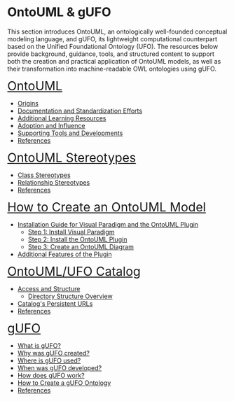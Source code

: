 # OntoUML & gUFO

This section introduces OntoUML, an ontologically well-founded conceptual modeling language, and gUFO, its lightweight computational counterpart based on the Unified Foundational Ontology (UFO). The resources below provide background, guidance, tools, and structured content to support both the creation and practical application of OntoUML models, as well as their transformation into machine-readable OWL ontologies using gUFO.

<span style="font-size: 2.0em">[OntoUML](ontouml.md)</span>

- [Origins](ontouml.md#origins)
- [Documentation and Standardization Efforts](ontouml.md#documentation-and-standardization-efforts)
- [Additional Learning Resources](ontouml.md#additional-learning-resources)
- [Adoption and Influence](ontouml.md#adoption-and-influence)
- [Supporting Tools and Developments](ontouml.md#supporting-tools-and-developments)
- [References](ontouml.md#references)

<span style="font-size: 2.0em">[OntoUML Stereotypes](ontouml-stereotypes.md)</span>

- [Class Stereotypes](ontouml-stereotypes.md#class-stereotypes)
- [Relationship Stereotypes](ontouml-stereotypes.md#relationship-stereotypes)
- [References](ontouml-stereotypes.md#references)

<span style="font-size: 2.0em">[How to Create an OntoUML Model](how-to-create-ontouml-model.md#)</span>

- [Installation Guide for Visual Paradigm and the OntoUML Plugin](how-to-create-ontouml-model.md#installation-guide-for-visual-paradigm-and-the-ontouml-plugin)
  - [Step 1: Install Visual Paradigm](how-to-create-ontouml-model.md#step-1-install-visual-paradigm)
  - [Step 2: Install the OntoUML Plugin](how-to-create-ontouml-model.md#step-2-install-the-ontouml-plugin)
  - [Step 3: Create an OntoUML Diagram](how-to-create-ontouml-model.md#step-3-create-an-ontouml-diagram)
- [Additional Features of the Plugin](how-to-create-ontouml-model.md#additional-features-of-the-plugin)

<span style="font-size: 2.0em">[OntoUML/UFO Catalog](ontouml-ufo-catalog.md)</span>

- [Access and Structure](ontouml-ufo-catalog.md#access-and-structure)
  - [Directory Structure Overview](ontouml-ufo-catalog.md#directory-structure-overview)
- [Catalog's Persistent URLs](ontouml-ufo-catalog.md#catalogs-persistent-urls)
- [References](ontouml-ufo-catalog.md#references)

<span style="font-size: 2.0em">[gUFO](gufo.md)</span>

- [What is gUFO?](gufo.md#what-is-gufo)
- [Why was gUFO created?](gufo.md#why-was-gufo-created)
- [Where is gUFO used?](gufo.md#where-is-gufo-used)
- [When was gUFO developed?](gufo.md#when-was-gufo-developed)
- [How does gUFO work?](gufo.md#how-does-gufo-work)
- [How to Create a gUFO Ontology](gufo.md#how-to-create-a-gufo-ontology)
- [References](gufo.md#references)
